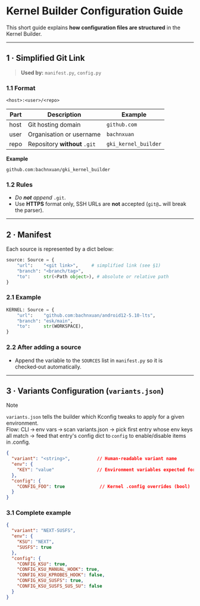 # Kernel Builder Configuration Guide

This short guide explains **how configuration files are structured** in the Kernel Builder.

---

## 1 · Simplified Git Link

> **Used by:** `manifest.py`, `config.py`

### 1.1 Format

```plaintext
<host>:<user>/<repo>
```

| Part | Description                   | Example              |
| ---- | ----------------------------- | -------------------- |
| host | Git hosting domain            | `github.com`         |
| user | Organisation or username      | `bachnxuan`          |
| repo | Repository **without** `.git` | `gki_kernel_builder` |

**Example**

```plaintext
github.com:bachnxuan/gki_kernel_builder
```

### 1.2 Rules

* *Do **not** append* `.git`.
* Use **HTTPS** format only, SSH URLs are **not** accepted (`git@…` will break the parser).

---

## 2 · Manifest

Each source is represented by a dict below:

```python
source: Source = {
    "url":    "<git link>",     # simplified link (see §1)
    "branch": "<branch/tag>",
    "to":     str(<Path object>), # absolute or relative path
}
```

### 2.1 Example

```python
KERNEL: Source = {
    "url":    "github.com:bachnxuan/android12-5.10-lts",
    "branch": "esk/main",
    "to":     str(WORKSPACE),
}
```

### 2.2 After adding a source

- Append the variable to the `SOURCES` list in `manifest.py` so it is checked‑out automatically.

---

## 3 · Variants Configuration (`variants.json`)

> [!NOTE]
> `variants.json` tells the builder which Kconfig tweaks to apply for a given environment.\
Flow: CLI → env vars → scan variants.json → pick first entry whose env keys all match → feed that entry's config dict to `config` to enable/disable items in .config.

```json
{
  "variant": "<string>",          // Human‑readable variant name
  "env": {
    "KEY": "value"                // Environment variables expected for variant
  },
  "config": {
    "CONFIG_FOO": true             // Kernel .config overrides (bool)
  }
}
```

### 3.1 Complete example

```json
{
  "variant": "NEXT-SUSFS",
  "env": {
    "KSU": "NEXT",
    "SUSFS": true
  },
  "config": {
    "CONFIG_KSU": true,
    "CONFIG_KSU_MANUAL_HOOK": true,
    "CONFIG_KSU_KPROBES_HOOK": false,
    "CONFIG_KSU_SUSFS": true,
    "CONFIG_KSU_SUSFS_SUS_SU": false
  }
}
```
